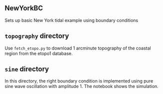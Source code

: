 ## NewYorkBC
Sets up basic New York tidal example using boundary conditions

## `topography` directory

Use `fetch_etopo.py` to download 1 arcminute topography of the coastal
region from the etopo1 database.

## `sine` directory

In this directory, the right boundary condition is implemented using
pure sine wave oscillation with amplitude 1. The notebook shows the simulation.

